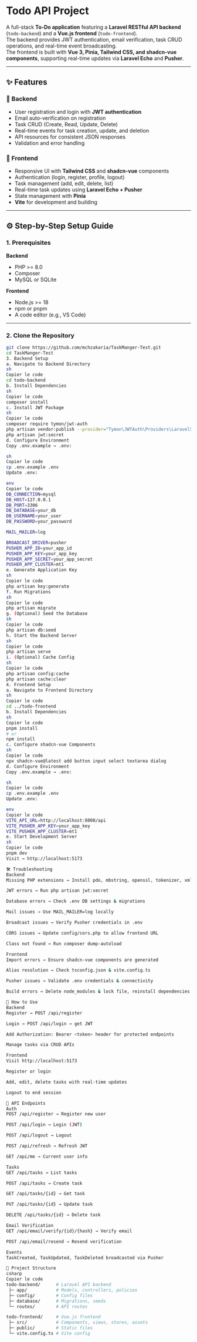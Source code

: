 # Todo API Project

A full-stack **To-Do application** featuring a **Laravel RESTful API backend** (`todo-backend`) and a **Vue.js frontend** (`todo-frontend`).  
The backend provides JWT authentication, email verification, task CRUD operations, and real-time event broadcasting.  
The frontend is built with **Vue 3, Pinia, Tailwind CSS, and shadcn-vue components**, supporting real-time updates via **Laravel Echo** and **Pusher**.

---

## ✨ Features

### 🔹 Backend
- User registration and login with **JWT authentication**
- Email auto-verification on registration
- Task CRUD (Create, Read, Update, Delete)
- Real-time events for task creation, update, and deletion
- API resources for consistent JSON responses
- Validation and error handling

### 🔹 Frontend
- Responsive UI with **Tailwind CSS** and **shadcn-vue** components
- Authentication (login, register, profile, logout)
- Task management (add, edit, delete, list)
- Real-time task updates using **Laravel Echo + Pusher**
- State management with **Pinia**
- **Vite** for development and building

---

## ⚙️ Step-by-Step Setup Guide

### 1. Prerequisites
**Backend**
- PHP >= 8.0
- Composer
- MySQL or SQLite

**Frontend**
- Node.js >= 18
- npm or pnpm
- A code editor (e.g., VS Code)

---

### 2. Clone the Repository
```sh
git clone https://github.com/mchzakaria/TaskManger-Test.git
cd TaskManger-Test
3. Backend Setup
a. Navigate to Backend Directory
sh
Copier le code
cd todo-backend
b. Install Dependencies
sh
Copier le code
composer install
c. Install JWT Package
sh
Copier le code
composer require tymon/jwt-auth
php artisan vendor:publish --provider="Tymon\JWTAuth\Providers\LaravelServiceProvider"
php artisan jwt:secret
d. Configure Environment
Copy .env.example → .env:

sh
Copier le code
cp .env.example .env
Update .env:

env
Copier le code
DB_CONNECTION=mysql
DB_HOST=127.0.0.1
DB_PORT=3306
DB_DATABASE=your_db
DB_USERNAME=your_user
DB_PASSWORD=your_password

MAIL_MAILER=log

BROADCAST_DRIVER=pusher
PUSHER_APP_ID=your_app_id
PUSHER_APP_KEY=your_app_key
PUSHER_APP_SECRET=your_app_secret
PUSHER_APP_CLUSTER=mt1
e. Generate Application Key
sh
Copier le code
php artisan key:generate
f. Run Migrations
sh
Copier le code
php artisan migrate
g. (Optional) Seed the Database
sh
Copier le code
php artisan db:seed
h. Start the Backend Server
sh
Copier le code
php artisan serve
i. (Optional) Cache Config
sh
Copier le code
php artisan config:cache
php artisan cache:clear
4. Frontend Setup
a. Navigate to Frontend Directory
sh
Copier le code
cd ../todo-frontend
b. Install Dependencies
sh
Copier le code
pnpm install
# or
npm install
c. Configure shadcn-vue Components
sh
Copier le code
npx shadcn-vue@latest add button input select textarea dialog
d. Configure Environment
Copy .env.example → .env:

sh
Copier le code
cp .env.example .env
Update .env:

env
Copier le code
VITE_API_URL=http://localhost:8000/api
VITE_PUSHER_APP_KEY=your_app_key
VITE_PUSHER_APP_CLUSTER=mt1
e. Start Development Server
sh
Copier le code
pnpm dev
Visit → http://localhost:5173

🛠 Troubleshooting
Backend
Missing PHP extensions → Install pdo, mbstring, openssl, tokenizer, xml, etc.

JWT errors → Run php artisan jwt:secret

Database errors → Check .env DB settings & migrations

Mail issues → Use MAIL_MAILER=log locally

Broadcast issues → Verify Pusher credentials in .env

CORS issues → Update config/cors.php to allow frontend URL

Class not found → Run composer dump-autoload

Frontend
Import errors → Ensure shadcn-vue components are generated

Alias resolution → Check tsconfig.json & vite.config.ts

Pusher issues → Validate .env credentials & connectivity

Build errors → Delete node_modules & lock file, reinstall dependencies

🚀 How to Use
Backend
Register → POST /api/register

Login → POST /api/login → get JWT

Add Authorization: Bearer <token> header for protected endpoints

Manage tasks via CRUD APIs

Frontend
Visit http://localhost:5173

Register or login

Add, edit, delete tasks with real-time updates

Logout to end session

📡 API Endpoints
Auth
POST /api/register → Register new user

POST /api/login → Login (JWT)

POST /api/logout → Logout

POST /api/refresh → Refresh JWT

GET /api/me → Current user info

Tasks
GET /api/tasks → List tasks

POST /api/tasks → Create task

GET /api/tasks/{id} → Get task

PUT /api/tasks/{id} → Update task

DELETE /api/tasks/{id} → Delete task

Email Verification
GET /api/email/verify/{id}/{hash} → Verify email

POST /api/email/resend → Resend verification

Events
TaskCreated, TaskUpdated, TaskDeleted broadcasted via Pusher

📂 Project Structure
csharp
Copier le code
todo-backend/      # Laravel API backend
 ├─ app/           # Models, controllers, policies
 ├─ config/        # Config files
 ├─ database/      # Migrations, seeds
 └─ routes/        # API routes

todo-frontend/     # Vue.js frontend
 ├─ src/           # Components, views, stores, assets
 ├─ public/        # Static files
 └─ vite.config.ts # Vite config
